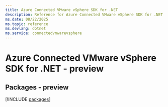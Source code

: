 ```yaml
---
title: Azure Connected VMware vSphere SDK for .NET
description: Reference for Azure Connected VMware vSphere SDK for .NET
ms.date: 08/22/2025
ms.topic: reference
ms.devlang: dotnet
ms.service: connectedvmwarevsphere
---
```

# Azure Connected VMware vSphere SDK for .NET - preview
## Packages - preview
[!INCLUDE [packages](connected-vmware-vsphere-index.md)]